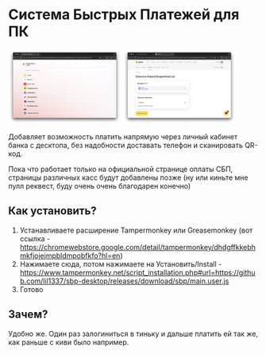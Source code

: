 # Система Быстрых Платежей для ПК

<img src="other/Screenshot%202025-03-11%20at%2007.20.06.png" width="45%" /> <img src="other/Screenshot%202025-03-11%20at%2007.20.45.png" width="45%" />


Добавляет возможность платить напрямую через личный кабинет банка с десктопа, без надобности доставать телефон и сканировать QR-код.

Пока что работает только на официальной странице оплаты СБП, страницы различных касс будут добавлены позже (ну или киньте мне пулл реквест, буду очень очень благодарен конечно)

## Как установить?

1. Устанавливаете расширение Tampermonkey или Greasemonkey (вот ссылка - https://chromewebstore.google.com/detail/tampermonkey/dhdgffkkebhmkfjojejmpbldmpobfkfo?hl=en)
2. Нажимаете сюда, потом нажимаете на Установить/Install - https://www.tampermonkey.net/script_installation.php#url=https://github.com/lil1337/sbp-desktop/releases/download/sbp/main.user.js
3. Готово

## Зачем?

Удобно же. Один раз залогиниться в тиньку и дальше платить ей так же, как раньше с киви было например.
